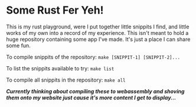# Some Rust Fer Yeh!

This is my rust playground, were I put together little snippits I find, and
little works of my own into a record of my experience. This isn't meant to hold a huge repository containing some app I've made.
It's just a place I can share some fun.

To compile snippits of the repository:
	`make [SNIPPIT-1] [SNIPPIT-2]...`

To list the snippits available to try:
	`make list`

To compile all snippits in the repository:
	`make all`

***Currently thinking about compiling these to webassembly and shoving them
onto my website just cause it's more content I get to display...***
